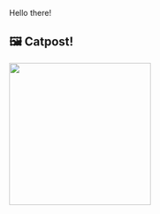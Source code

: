 Hello there!



## 🖼️ Catpost!

<sub>
    <img src="https://cdn2.thecatapi.com/images/e99.jpg" height="256">
</sub>

